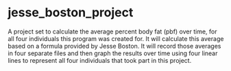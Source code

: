 # jesse_boston_project

A project set to calculate the average percent body fat (pbf) over time, for all four individuals this program was created for.
It will calculate this average based on a formula provided by Jesse Boston.
It will record those averages in four separate files and then graph the results over time using four linear lines
to represent all four individuals that took part in this project.
